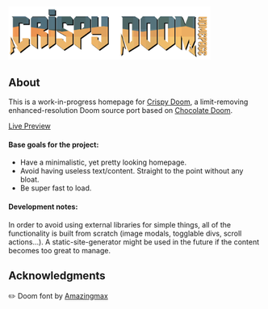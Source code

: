 <img src="repo/banner.png" width="400" alt="banner">

## About

This is a work-in-progress homepage for [Crispy Doom](https://github.com/fabiangreffrath/crispy-doom),
a limit-removing enhanced-resolution Doom source port based on [Chocolate Doom](https://github.com/chocolate-doom/chocolate-doom).

[Live Preview](https://kiwphi.github.io/crispy-homepage/)

#### Base goals for the project:

-   Have a minimalistic, yet pretty looking homepage.
-   Avoid having useless text/content. Straight to the point without any bloat.
-   Be super fast to load.

#### Development notes:

In order to avoid using external libraries for simple things, all of the functionality
is built from scratch (image modals, togglable divs, scroll actions…).
A static-site-generator might be used in the future if the content becomes too great to manage.

## Acknowledgments

:pencil2: Doom font by [Amazingmax](https://www.dafont.com/amazdoom.font)
